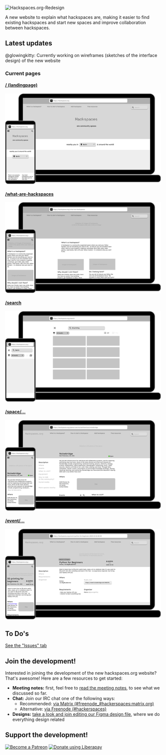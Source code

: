 ![Hackspaces.org-Redesign](images/headerimage.jpg "Hackspaces.org-Redesign")

A new website to explain what hackspaces are, making it easier to find existing hackspaces and start new spaces and improve collaboration between hackspaces.

## Latest updates
@glowingkitty: Currently working on wireframes (sketches of the interface design) of the new website

### Current pages
#### [/ (landingpage)](https://www.figma.com/file/0oos6GDzawT7LEK4g7bFR2/Hackspaces.org-Redesign?node-id=184%3A2)
![/ (landingpage)](design/landingpage.jpg "/ (landingpage)")

#### [/what-are-hackspaces](https://www.figma.com/file/0oos6GDzawT7LEK4g7bFR2/Hackspaces.org-Redesign?node-id=212%3A73)
![/what-are-hackspaces)](design/what_are_hackspaces.jpg "/what-are-hackspaces")

#### [/search](https://www.figma.com/file/0oos6GDzawT7LEK4g7bFR2/Hackspaces.org-Redesign?node-id=81%3A3)
![/search](design/search.jpg "/search")

#### [/space/...](https://www.figma.com/file/0oos6GDzawT7LEK4g7bFR2/Hackspaces.org-Redesign?node-id=188%3A193)
![/space/...](design/space.jpg "/space/...")

#### [/event/...](https://www.figma.com/file/0oos6GDzawT7LEK4g7bFR2/Hackspaces.org-Redesign?node-id=328%3A0)
![/event/...](design/event.jpg "/event/...")


## To Do's
[See the "Issues" tab](https://github.com/glowingkitty/Hackspaces.org-Redesign/issues)

## Join the development!

Interested in joining the development of the new hackspaces.org website? That's awesome!
Here are a few resources to get started:
- **Meeting notes:** first, feel free to [read the meeting notes](https://github.com/glowingkitty/Hackspaces.org-Redesign/wiki/Meeting-Notes---2020-July-28), to see what we discussed so far.
- **Chat:** 
    Join our IRC chat one of the following ways:
    - Recommended: [via Matrix (#freenode_#hackerspaces:matrix.org)](https://app.element.io//#/room/#freenode_#hackerspaces:matrix.org)
    - Alternative: [via Freenode (#hackerspaces)](https://webchat.freenode.net/)
- **Designs:** [take a look and join editing our Figma design file](https://www.figma.com/file/0oos6GDzawT7LEK4g7bFR2/Hackspaces.org-Redesign), where we do everything design related

## Support the development!

<a href="https://www.patreon.com/bePatron?u=24983231"><img alt="Become a Patreon" src="images/patreon_button.svg"></a> <a href="https://liberapay.com/glowingkitty/donate"><img alt="Donate using Liberapay" src="https://liberapay.com/assets/widgets/donate.svg"></a>